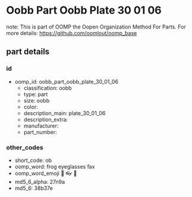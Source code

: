 # Oobb Part Oobb Plate 30 01 06  

note: This is part of OOMP the Oopen Organization Method For Parts. For more details: https://github.com/oomlout/oomp_base

##  part details





### id
* oomp_id: oobb_part_oobb_plate_30_01_06
  * classification: oobb
  * type: part
  * size: oobb
  * color: 
  * description_main: plate_30_01_06
  * description_extra: 
  * manufacturer: 
  * part_number: 

### other_codes
* short_code: ob
* oomp_word: frog eyeglasses fax
* oomp_word_emoji :frog: :eyeglasses: :fax:
* md5_6_alpha: 27n9a
* md5_6: 38b37e